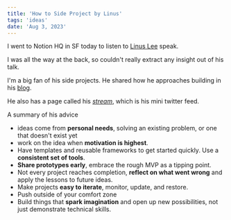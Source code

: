 ```yaml
---
title: 'How to Side Project by Linus'
tags: 'ideas'
date: 'Aug 3, 2023'
---
```


I went to Notion HQ in SF today to listen to [Linus Lee](https://thesephist.com/) speak.

I was all the way at the back, so couldn't really extract any insight out of his talk.

I'm a big fan of his side projects. He shared how he approaches building in his [blog](https://thesephist.com/posts/how-i-side-project/).

He also has a page called his [_stream_](https://stream.thesephist.com/), which is his mini twitter feed.

A summary of his advice

- ideas come from **personal needs**, solving an existing problem, or one that doesn't exist yet
- work on the idea when **motivation is highest**.
- Have templates and reusable frameworks to get started quickly. Use a **consistent set of tools**.
- **Share prototypes early**, embrace the rough MVP as a tipping point.
- Not every project reaches completion, **reflect on what went wrong** and apply the lessons to future ideas.
- Make projects **easy to iterate**, monitor, update, and restore.
- Push outside of your comfort zone
- Build things that **spark imagination** and open up new possibilities, not just demonstrate technical skills.
